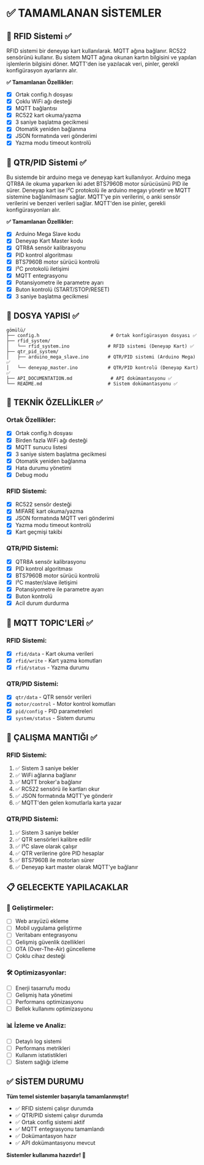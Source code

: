 # ✅ TAMAMLANAN SİSTEMLER

## 🔐 RFID Sistemi ✅
RFID sistemi bir deneyap kart kullanılarak. MQTT ağına bağlanır. RC522 sensörünü kullanır. Bu sistem MQTT ağına okunan kartın bilgisini ve yapılan işlemlerin bilgisini döner. MQTT'den ise yazılacak veri, pinler, gerekli konfigürasyon ayarlarını alır.

**✅ Tamamlanan Özellikler:**
- [x] Ortak config.h dosyası
- [x] Çoklu WiFi ağı desteği
- [x] MQTT bağlantısı
- [x] RC522 kart okuma/yazma
- [x] 3 saniye başlatma gecikmesi
- [x] Otomatik yeniden bağlanma
- [x] JSON formatında veri gönderimi
- [x] Yazma modu timeout kontrolü

## 🤖 QTR/PID Sistemi ✅
Bu sistemde bir arduino mega ve deneyap kart kullanılıyor. Arduino mega QTR8A ile okuma yaparken iki adet BTS7960B motor sürücüsünü PID ile sürer. Deneyap kart ise I²C protokolü ile arduino megayı yönetir ve MQTT sistemine bağlanılmasını sağlar. MQTT'ye pin verilerini, o anki sensör verilerini ve benzeri verileri sağlar. MQTT'den ise pinler, gerekli konfigürasyonları alır.

**✅ Tamamlanan Özellikler:**
- [x] Arduino Mega Slave kodu
- [x] Deneyap Kart Master kodu
- [x] QTR8A sensör kalibrasyonu
- [x] PID kontrol algoritması
- [x] BTS7960B motor sürücü kontrolü
- [x] I²C protokolü iletişimi
- [x] MQTT entegrasyonu
- [x] Potansiyometre ile parametre ayarı
- [x] Buton kontrolü (START/STOP/RESET)
- [x] 3 saniye başlatma gecikmesi

## 📁 DOSYA YAPISI ✅

```
gömülü/
├── config.h                          # Ortak konfigürasyon dosyası ✅
├── rfid_system/
│   └── rfid_system.ino              # RFID sistemi (Deneyap Kart) ✅
├── qtr_pid_system/
│   ├── arduino_mega_slave.ino       # QTR/PID sistemi (Arduino Mega) ✅
│   └── deneyap_master.ino           # QTR/PID kontrolü (Deneyap Kart) ✅
├── API_DOCUMENTATION.md              # API dokümantasyonu ✅
└── README.md                        # Sistem dokümantasyonu ✅
```

## 🔧 TEKNİK ÖZELLİKLER ✅

### Ortak Özellikler:
- [x] Ortak config.h dosyası
- [x] Birden fazla WiFi ağı desteği
- [x] MQTT sunucu listesi
- [x] 3 saniye sistem başlatma gecikmesi
- [x] Otomatik yeniden bağlanma
- [x] Hata durumu yönetimi
- [x] Debug modu

### RFID Sistemi:
- [x] RC522 sensör desteği
- [x] MIFARE kart okuma/yazma
- [x] JSON formatında MQTT veri gönderimi
- [x] Yazma modu timeout kontrolü
- [x] Kart geçmişi takibi

### QTR/PID Sistemi:
- [x] QTR8A sensör kalibrasyonu
- [x] PID kontrol algoritması
- [x] BTS7960B motor sürücü kontrolü
- [x] I²C master/slave iletişimi
- [x] Potansiyometre ile parametre ayarı
- [x] Buton kontrolü
- [x] Acil durum durdurma

## 📡 MQTT TOPIC'LERİ ✅

### RFID Sistemi:
- [x] `rfid/data` - Kart okuma verileri
- [x] `rfid/write` - Kart yazma komutları
- [x] `rfid/status` - Yazma durumu

### QTR/PID Sistemi:
- [x] `qtr/data` - QTR sensör verileri
- [x] `motor/control` - Motor kontrol komutları
- [x] `pid/config` - PID parametreleri
- [x] `system/status` - Sistem durumu

## 🚀 ÇALIŞMA MANTIĞI ✅

### RFID Sistemi:
1. ✅ Sistem 3 saniye bekler
2. ✅ WiFi ağlarına bağlanır
3. ✅ MQTT broker'a bağlanır
4. ✅ RC522 sensörü ile kartları okur
5. ✅ JSON formatında MQTT'ye gönderir
6. ✅ MQTT'den gelen komutlarla karta yazar

### QTR/PID Sistemi:
1. ✅ Sistem 3 saniye bekler
2. ✅ QTR sensörleri kalibre edilir
3. ✅ I²C slave olarak çalışır
4. ✅ QTR verilerine göre PID hesaplar
5. ✅ BTS7960B ile motorları sürer
6. ✅ Deneyap kart master olarak MQTT'ye bağlanır

## 📋 GELECEKTE YAPILACAKLAR

### 🔄 Geliştirmeler:
- [ ] Web arayüzü ekleme
- [ ] Mobil uygulama geliştirme
- [ ] Veritabanı entegrasyonu
- [ ] Gelişmiş güvenlik özellikleri
- [ ] OTA (Over-The-Air) güncelleme
- [ ] Çoklu cihaz desteği

### 🛠️ Optimizasyonlar:
- [ ] Enerji tasarrufu modu
- [ ] Gelişmiş hata yönetimi
- [ ] Performans optimizasyonu
- [ ] Bellek kullanımı optimizasyonu

### 📊 İzleme ve Analiz:
- [ ] Detaylı log sistemi
- [ ] Performans metrikleri
- [ ] Kullanım istatistikleri
- [ ] Sistem sağlığı izleme

## ✅ SİSTEM DURUMU

**Tüm temel sistemler başarıyla tamamlanmıştır!**

- ✅ RFID sistemi çalışır durumda
- ✅ QTR/PID sistemi çalışır durumda
- ✅ Ortak config sistemi aktif
- ✅ MQTT entegrasyonu tamamlandı
- ✅ Dokümantasyon hazır
- ✅ API dokümantasyonu mevcut

**Sistemler kullanıma hazırdır! 🎉**
